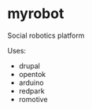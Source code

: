myrobot
=======

Social robotics platform

Uses: 
* drupal
* opentok
* arduino
* redpark
* romotive
